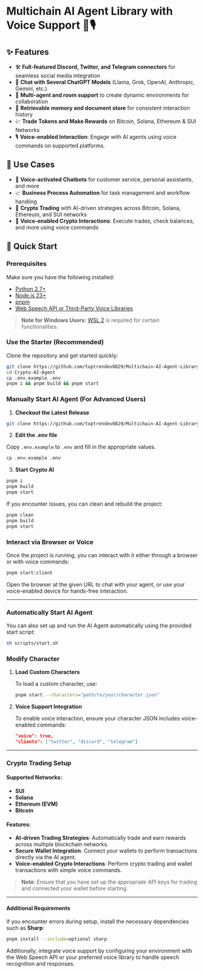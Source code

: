 # **Multichain AI Agent Library with Voice Support 🤖🎙️**

## ✨ **Features**

* 🛠️ **Full-featured Discord, Twitter, and Telegram connectors** for seamless social media integration
* 🔗 **Chat with Several ChatGPT Models** (Llama, Grok, OpenAI, Anthropic, Gemini, etc.)
* 👥 **Multi-agent and room support** to create dynamic environments for collaboration
* 💾 **Retrievable memory and document store** for consistent interaction history
* 💹 **Trade Tokens and Make Rewards** on Bitcoin, Solana, Ethereum & SUI Networks
* 🎙️ **Voice-enabled Interaction**: Engage with AI agents using voice commands on supported platforms.

## 🎯 **Use Cases**

* 🤖 **Voice-activated Chatbots** for customer service, personal assistants, and more
* 📈 **Business Process Automation** for task management and workflow handling
* 🧠 **Crypto Trading** with AI-driven strategies across Bitcoin, Solana, Ethereum, and SUI networks
* 🎤 **Voice-enabled Crypto Interactions**: Execute trades, check balances, and more using voice commands

## 🚀 **Quick Start**

### **Prerequisites**

Make sure you have the following installed:

* [Python 2.7+](https://www.python.org/downloads/)
* [Node.js 23+](https://docs.npmjs.com/downloading-and-installing-node-js-and-npm)
* [pnpm](https://pnpm.io/installation)
* [Web Speech API or Third-Party Voice Libraries](https://developer.mozilla.org/en-US/docs/Web/API/Web_Speech_API)

> **Note for Windows Users:** [WSL 2](https://learn.microsoft.com/en-us/windows/wsl/install-manual) is required for certain functionalities.

### **Use the Starter (Recommended)**

Clone the repository and get started quickly:

```bash
git clone https://github.com/toptrendev0829/Multichain-AI-Agent-Library.git
cd Crypto-AI-Agent
cp .env.example .env
pnpm i && pnpm build && pnpm start
```

### **Manually Start AI Agent (For Advanced Users)**

1. **Checkout the Latest Release**

```bash
git clone https://github.com/toptrendev0829/Multichain-AI-Agent-Library.git
```

2. **Edit the .env file**

Copy `.env.example` to `.env` and fill in the appropriate values.

```bash
cp .env.example .env
```

3. **Start Crypto AI**

```bash
pnpm i
pnpm build
pnpm start
```

If you encounter issues, you can clean and rebuild the project:

```bash
pnpm clean
pnpm build
pnpm start
```

### **Interact via Browser or Voice**

Once the project is running, you can interact with it either through a browser or with voice commands:

```bash
pnpm start:client
```

Open the browser at the given URL to chat with your agent, or use your voice-enabled device for hands-free interaction.

---

### **Automatically Start AI Agent**

You can also set up and run the AI Agent automatically using the provided start script:

```bash
sh scripts/start.sh
```

### **Modify Character**

1. **Load Custom Characters**

   To load a custom character, use:

   ```bash
   pnpm start --characters="path/to/your/character.json"
   ```

2. **Voice Support Integration**

   To enable voice interaction, ensure your character JSON includes voice-enabled commands:

   ```json
   "voice": true,
   "clients": ["twitter", "discord", "telegram"]
   ```

---

### **Crypto Trading Setup**

#### Supported Networks:

* **SUI**
* **Solana**
* **Ethereum (EVM)**
* **Bitcoin**

#### Features:

* **AI-driven Trading Strategies**: Automatically trade and earn rewards across multiple blockchain networks.
* **Secure Wallet Integration**: Connect your wallets to perform transactions directly via the AI agent.
* **Voice-enabled Crypto Interactions**: Perform crypto trading and wallet transactions with simple voice commands.

> **Note**: Ensure that you have set up the appropriate API keys for trading and connected your wallet before starting.

---

#### Additional Requirements

If you encounter errors during setup, install the necessary dependencies such as **Sharp**:

```bash
pnpm install --include=optional sharp
```

Additionally, integrate voice support by configuring your environment with the Web Speech API or your preferred voice library to handle speech recognition and responses.
